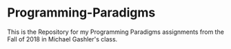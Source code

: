 # Programming-Paradigms
This is the Repository for my Programming Paradigms assignments from the Fall of 2018 in Michael Gashler's class.